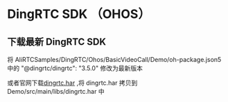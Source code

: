 # DingRTC SDK （OHOS）

## 下载最新 DingRTC SDK

将 AliRTCSamples/DingRTC/Ohos/BasicVideoCall/Demo/oh-package.json5 中的 "@dingrtc/dingrtc": "3.5.0" 修改为最新版本

或者官网下载[dingrtc.har](https://help.aliyun.com/document_detail/2640158.html) ,将 dingrtc.har 拷贝到 Demo/src/main/libs/dingrtc.har 中
